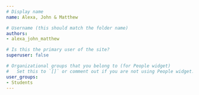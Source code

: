 ```yaml
---
# Display name
name: Alexa, John & Matthew

# Username (this should match the folder name)
authors:
- alexa_john_matthew

# Is this the primary user of the site?
superuser: false

# Organizational groups that you belong to (for People widget)
#   Set this to `[]` or comment out if you are not using People widget.
user_groups:
- Students
---
```


